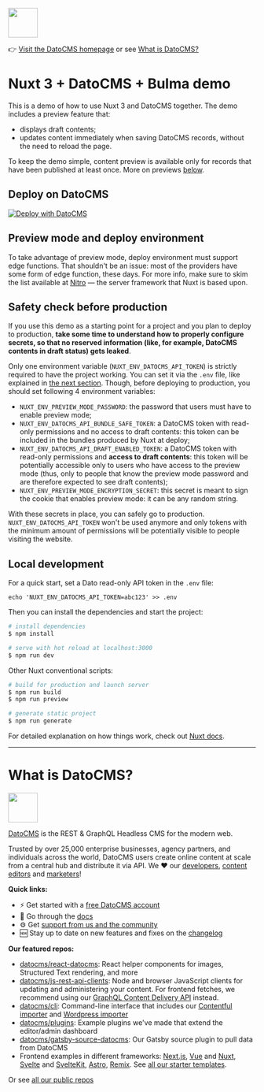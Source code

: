 <!--datocms-autoinclude-header start-->
<a href="https://www.datocms.com/"><img src="https://www.datocms.com/images/full_logo.svg" height="60"></a>

👉 [Visit the DatoCMS homepage](https://www.datocms.com) or see [What is DatoCMS?](#what-is-datocms)
<!--datocms-autoinclude-header end-->

# Nuxt 3 + DatoCMS + Bulma demo

This is a demo of how to use Nuxt 3 and DatoCMS together. The demo includes a preview feature that:

- displays draft contents;
- updates content immediately when saving DatoCMS records, without the need to reload the page.

To keep the demo simple, content preview is available only for records that have been published at least once. More on previews [below](#preview-mode-and-deploy-environment).

## Deploy on DatoCMS

[![Deploy with DatoCMS](https://dashboard.datocms.com/deploy/button.svg)](https://dashboard.datocms.com/deploy?repo=datocms/nuxtjs-demo)

## Preview mode and deploy environment

To take advantage of preview mode, deploy environment must support edge functions. That shouldn't be an issue: most of the providers have some form of edge function, these days. For more info, make sure to skim the list available at [Nitro](https://nitro.unjs.io/deploy) — the server framework that Nuxt is based upon.

## Safety check before production

If you use this demo as a starting point for a project and you plan to deploy to production, **take some time to understand how to properly configure secrets, so that no reserved information (like, for example, DatoCMS contents in draft status) gets leaked**.

Only one environment variable (`NUXT_ENV_DATOCMS_API_TOKEN`) is strictly required to have the project working. You can set it via the `.env` file, like explained in [the next section](#local-development). Though, before deploying to production, you should set following 4 environment variables:

* `NUXT_ENV_PREVIEW_MODE_PASSWORD`: the password that users must have to enable preview mode;
* `NUXT_ENV_DATOCMS_API_BUNDLE_SAFE_TOKEN`: a DatoCMS token with read-only permissions and no access to draft contents: this token can be included in the bundles produced by Nuxt at deploy;
* `NUXT_ENV_DATOCMS_API_DRAFT_ENABLED_TOKEN`: a DatoCMS token with read-only permissions and **access to draft contents**: this token will be potentially accessible only to users who have access to the preview mode (thus, only to people that know the preview mode password and are therefore expected to see draft contents);
* `NUXT_ENV_PREVIEW_MODE_ENCRYPTION_SECRET`: this secret is meant to sign the cookie that enables preview mode: it can be any random string.

With these secrets in place, you can safely go to production. `NUXT_ENV_DATOCMS_API_TOKEN` won't be used anymore and only tokens with the minimum amount of permissions will be potentially visible to people visiting the website.

## Local development

For a quick start, set a Dato read-only API token in the `.env` file:

```
echo 'NUXT_ENV_DATOCMS_API_TOKEN=abc123' >> .env
```

Then you can install the dependencies and start the project:

```bash
# install dependencies
$ npm install

# serve with hot reload at localhost:3000
$ npm run dev
```

Other Nuxt conventional scripts:

```bash
# build for production and launch server
$ npm run build
$ npm run preview

# generate static project
$ npm run generate
```

For detailed explanation on how things work, check out [Nuxt docs](https://nuxt.com).

<!--datocms-autoinclude-footer start-->
-----------------
# What is DatoCMS?
<a href="https://www.datocms.com/"><img src="https://www.datocms.com/images/full_logo.svg" height="60"></a>

[DatoCMS](https://www.datocms.com/) is the REST & GraphQL Headless CMS for the modern web.

Trusted by over 25,000 enterprise businesses, agency partners, and individuals across the world, DatoCMS users create online content at scale from a central hub and distribute it via API. We ❤️ our [developers](https://www.datocms.com/team/best-cms-for-developers), [content editors](https://www.datocms.com/team/content-creators) and [marketers](https://www.datocms.com/team/cms-digital-marketing)!

**Quick links:**

- ⚡️ Get started with a [free DatoCMS account](https://dashboard.datocms.com/signup)
- 🔖 Go through the [docs](https://www.datocms.com/docs)
- ⚙️ Get [support from us and the community](https://community.datocms.com/)
- 🆕 Stay up to date on new features and fixes on the [changelog](https://www.datocms.com/product-updates)

**Our featured repos:**
- [datocms/react-datocms](https://github.com/datocms/react-datocms): React helper components for images, Structured Text rendering, and more
- [datocms/js-rest-api-clients](https://github.com/datocms/js-rest-api-clients): Node and browser JavaScript clients for updating and administering your content. For frontend fetches, we recommend using our [GraphQL Content Delivery API](https://www.datocms.com/docs/content-delivery-api) instead.
- [datocms/cli](https://github.com/datocms/cli): Command-line interface that includes our [Contentful importer](https://github.com/datocms/cli/tree/main/packages/cli-plugin-contentful) and [Wordpress importer](https://github.com/datocms/cli/tree/main/packages/cli-plugin-wordpress)
- [datocms/plugins](https://github.com/datocms/plugins): Example plugins we've made that extend the editor/admin dashboard
- [datocms/gatsby-source-datocms](https://github.com/datocms/gatsby-source-datocms): Our Gatsby source plugin to pull data from DatoCMS
- Frontend examples in different frameworks: [Next.js](https://github.com/datocms/nextjs-demo), [Vue](https://github.com/datocms/vue-datocms) and [Nuxt](https://github.com/datocms/nuxtjs-demo), [Svelte](https://github.com/datocms/datocms-svelte) and [SvelteKit](https://github.com/datocms/sveltekit-demo), [Astro](https://github.com/datocms/datocms-astro-blog-demo), [Remix](https://github.com/datocms/remix-example). See [all our starter templates](https://www.datocms.com/marketplace/starters).

Or see [all our public repos](https://github.com/orgs/datocms/repositories?q=&type=public&language=&sort=stargazers)
<!--datocms-autoinclude-footer end-->
